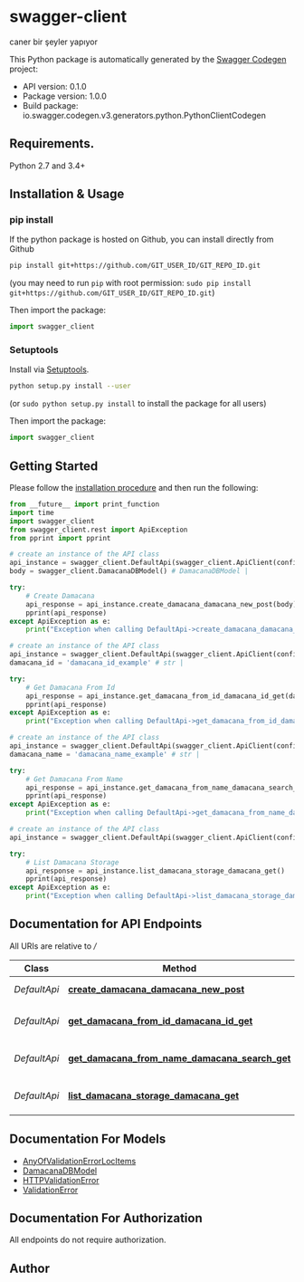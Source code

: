 # swagger-client
caner bir şeyler yapıyor

This Python package is automatically generated by the [Swagger Codegen](https://github.com/swagger-api/swagger-codegen) project:

- API version: 0.1.0
- Package version: 1.0.0
- Build package: io.swagger.codegen.v3.generators.python.PythonClientCodegen

## Requirements.

Python 2.7 and 3.4+

## Installation & Usage
### pip install

If the python package is hosted on Github, you can install directly from Github

```sh
pip install git+https://github.com/GIT_USER_ID/GIT_REPO_ID.git
```
(you may need to run `pip` with root permission: `sudo pip install git+https://github.com/GIT_USER_ID/GIT_REPO_ID.git`)

Then import the package:
```python
import swagger_client 
```

### Setuptools

Install via [Setuptools](http://pypi.python.org/pypi/setuptools).

```sh
python setup.py install --user
```
(or `sudo python setup.py install` to install the package for all users)

Then import the package:
```python
import swagger_client
```

## Getting Started

Please follow the [installation procedure](#installation--usage) and then run the following:

```python
from __future__ import print_function
import time
import swagger_client
from swagger_client.rest import ApiException
from pprint import pprint

# create an instance of the API class
api_instance = swagger_client.DefaultApi(swagger_client.ApiClient(configuration))
body = swagger_client.DamacanaDBModel() # DamacanaDBModel | 

try:
    # Create Damacana
    api_response = api_instance.create_damacana_damacana_new_post(body)
    pprint(api_response)
except ApiException as e:
    print("Exception when calling DefaultApi->create_damacana_damacana_new_post: %s\n" % e)

# create an instance of the API class
api_instance = swagger_client.DefaultApi(swagger_client.ApiClient(configuration))
damacana_id = 'damacana_id_example' # str | 

try:
    # Get Damacana From Id
    api_response = api_instance.get_damacana_from_id_damacana_id_get(damacana_id)
    pprint(api_response)
except ApiException as e:
    print("Exception when calling DefaultApi->get_damacana_from_id_damacana_id_get: %s\n" % e)

# create an instance of the API class
api_instance = swagger_client.DefaultApi(swagger_client.ApiClient(configuration))
damacana_name = 'damacana_name_example' # str | 

try:
    # Get Damacana From Name
    api_response = api_instance.get_damacana_from_name_damacana_search_get(damacana_name)
    pprint(api_response)
except ApiException as e:
    print("Exception when calling DefaultApi->get_damacana_from_name_damacana_search_get: %s\n" % e)

# create an instance of the API class
api_instance = swagger_client.DefaultApi(swagger_client.ApiClient(configuration))

try:
    # List Damacana Storage
    api_response = api_instance.list_damacana_storage_damacana_get()
    pprint(api_response)
except ApiException as e:
    print("Exception when calling DefaultApi->list_damacana_storage_damacana_get: %s\n" % e)
```

## Documentation for API Endpoints

All URIs are relative to */*

Class | Method | HTTP request | Description
------------ | ------------- | ------------- | -------------
*DefaultApi* | [**create_damacana_damacana_new_post**](docs/DefaultApi.md#create_damacana_damacana_new_post) | **POST** /damacana/new | Create Damacana
*DefaultApi* | [**get_damacana_from_id_damacana_id_get**](docs/DefaultApi.md#get_damacana_from_id_damacana_id_get) | **GET** /damacana/{id} | Get Damacana From Id
*DefaultApi* | [**get_damacana_from_name_damacana_search_get**](docs/DefaultApi.md#get_damacana_from_name_damacana_search_get) | **GET** /damacana/search/ | Get Damacana From Name
*DefaultApi* | [**list_damacana_storage_damacana_get**](docs/DefaultApi.md#list_damacana_storage_damacana_get) | **GET** /damacana/ | List Damacana Storage

## Documentation For Models

 - [AnyOfValidationErrorLocItems](docs/AnyOfValidationErrorLocItems.md)
 - [DamacanaDBModel](docs/DamacanaDBModel.md)
 - [HTTPValidationError](docs/HTTPValidationError.md)
 - [ValidationError](docs/ValidationError.md)

## Documentation For Authorization

 All endpoints do not require authorization.


## Author


